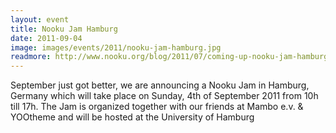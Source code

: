 ```yaml
---
layout: event
title: Nooku Jam Hamburg
date: 2011-09-04
image: images/events/2011/nooku-jam-hamburg.jpg
readmore: http://www.nooku.org/blog/2011/07/coming-up-nooku-jam-hamburg/
---
```


September just got better, we are announcing a Nooku Jam in Hamburg, Germany which will take place on Sunday, 4th of September 2011 from 10h till 17h. The Jam is organized together with our friends at Mambo e.v. & YOOtheme and will be hosted at the University of Hamburg